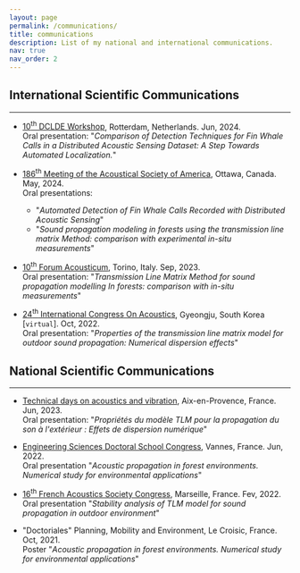 ```yaml
---
layout: page
permalink: /communications/
title: communications
description: List of my national and international communications.
nav: true
nav_order: 2
---
```


## International Scientific Communications
---
* [10<sup>th</sup> DCLDE Workshop](https://www.dclde2024.com/), Rotterdam, Netherlands. Jun, 2024. <br> Oral presentation: "*Comparison of Detection Techniques for Fin Whale Calls in a Distributed Acoustic Sensing Dataset: A Step Towards Automated Localization.*"
* [186<sup>th</sup> Meeting of the Acoustical Society of America](https://acousticalsociety.org/ottawa/), Ottawa, Canada. May, 2024. <br> Oral presentations:
  - "*Automated Detection of Fin Whale Calls Recorded with Distributed Acoustic Sensing*"
  - "*Sound propagation modeling in forests using the transmission line matrix Method: comparison with experimental in-situ measurements*"

* [10<sup>th</sup> Forum Acousticum](https://www.fa2023.org/), Torino, Italy. Sep, 2023. <br> Oral presentation:
"*Transmission Line Matrix Method for sound propagation modelling In forests: comparison with in-situ measurements*"

* [24<sup>th</sup> International Congress On Acoustics](https://www.ica2022korea.org/), Gyeongju, South Korea [`virtual`]. Oct, 2022. <br> Oral presentation:
"*Properties of the transmission line matrix model for outdoor sound propagation: Numerical dispersion effects*"

## National Scientific Communications
---
* [Technical days on acoustics and vibration](https://jtav.ifsttar.fr/journees-techniques-acoustique-et-vibrations), Aix-en-Provence, France. Jun, 2023. <br> Oral presentation:
"*Propriétés du modèle TLM pour la propagation du son à l'extérieur : Effets de dispersion numérique*"

* [Engineering Sciences Doctoral School Congress](https://sem-sis-spibzh.sciencesconf.org/), Vannes, France. Jun, 2022. <br> Oral presentation 
"*Acoustic propagation in forest environments. Numerical study for environmental applications*"

* [16<sup>th</sup> French Acoustics Society Congress](https://cfa2022.sciencesconf.org/), Marseille, France. Fev, 2022. <br> Oral presentation
"*Stability analysis of TLM model for sound propagation in outdoor environment*"

* "Doctoriales" Planning, Mobility and Environment, Le Croisic, France. Oct, 2021. <br> Poster 
"*Acoustic propagation in forest environments. Numerical study for environmental applications*"

